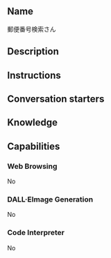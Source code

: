 ## Name

郵便番号検索さん

## Description

## Instructions

## Conversation starters

## Knowledge

## Capabilities

### Web Browsing

No

### DALL·EImage Generation

No

### Code Interpreter

No
